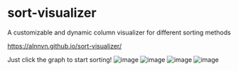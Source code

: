 # sort-visualizer
A customizable and dynamic column visualizer for different sorting methods

https://alnnvn.github.io/sort-visualizer/

Just click the graph to start sorting!
![image](https://user-images.githubusercontent.com/108158031/210193384-6213d34c-96ab-4124-b9ee-735ba87dbc11.png)
![image](https://user-images.githubusercontent.com/108158031/210193393-ecb323ad-9a0e-45f8-889b-7808ade7dbf3.png)
![image](https://user-images.githubusercontent.com/108158031/210193421-019c6a93-29d4-4ba4-9a0b-da2104204ac9.png)
![image](https://user-images.githubusercontent.com/108158031/210193450-4dfaa5f3-dee2-400b-a6cf-ede4c954f7b9.png)



